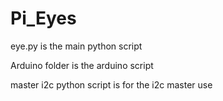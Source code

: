 # Pi_Eyes

eye.py is the main python script

Arduino folder is the arduino script

master i2c python script is for the i2c master use 
